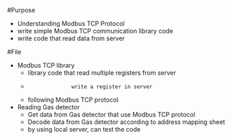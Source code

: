 #Purpose
- Understanding Modbus TCP Protocol
- write simple Modbus TCP communication library code
- write code that read data from server

#File
- Modbus TCP library
  - library code that read multiple registers from server
  -                   write a register in server
  - following Modbus TCP protocol
- Reading Gas detector
  - Get data from Gas detector that use Modbus TCP protocol
  - Decode data from Gas detector according to address mapping sheet
  - by using local server, can test the code
